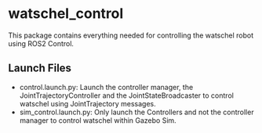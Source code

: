 # watschel_control

This package contains everything needed for controlling the watschel robot using ROS2 Control.

## Launch Files
- control.launch.py: Launch the controller manager, the JointTrajectoryController and the JointStateBroadcaster to control watschel using JointTrajectory messages.
- sim_control.launch.py: Only launch the Controllers and not the controller manager to control watschel within Gazebo Sim.